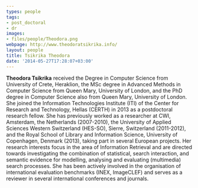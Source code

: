 ```yaml
---
types: people
tags:
- post_doctoral
- dr
images:
- files/people/Theodora.png
webpage: http://www.theodoratsikrika.info/
layout: people
title: Tsikrika Theodora
date: '2014-05-27T17:28:07+03:00'
---
```

<p><strong>Theodora Tsikrika</strong> received the Degree in Computer Science from University of Crete, Heraklion, the MSc degree in Advanced Methods in Computer Science from Queen Mary, University of London, and the PhD degree in Computer Science also from Queen Mary, University of London. She joined the Information Technologies Institute (ITI) of the Center for Research and Technology, Hellas (CERTH) in 2013 as a postdoctoral research fellow. She has previously worked as a researcher at CWI, Amsterdam, the Netherlands (2007-2010), the University of Applied Sciences Western Switzerland (HES-SO), Sierre, Switzerland (2011-2012), and the Royal School of Library and Information Science, University of Copenhagen, Denmark (2013), taking part in several European projects. Her research interests focus in the area of Information Retrieval and are directed towards investigating the combination of statistical, search interaction, and semantic evidence for modelling, analysing and evaluating (multimedia) search processes. She has been actively involved in the organisation of international evaluation benchmarks (INEX, ImageCLEF) and serves as a reviewer in several international conferences and journals.</p>
